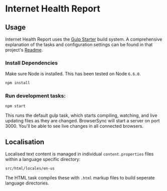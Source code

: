 # Internet Health Report

## Usage

Internet Health Report uses the [Gulp Starter](https://github.com/vigetlabs/gulp-starter) build system. A comprehensive explanation of the tasks and configuration settings can be found in that project's [Readme](https://github.com/vigetlabs/gulp-starter/blob/master/README.md).

### Install Dependencies

Make sure Node is installed. This has been tested on Node `6.6.0`.

```bash
npm install
```

### Run development tasks:
```
npm start
```

This runs the default gulp task, which starts compiling, watching, and live updating files as they are changed. BrowserSync will start a server on port 3000. You'll be able to see live changes in all connected browsers.

## Localisation

Localised text content is managed in individual `content.properties` files within a language specific directory:

```
src/html/locales/en-us
```

The HTML task compiles these with `.html` markup files to build seperate language directories.